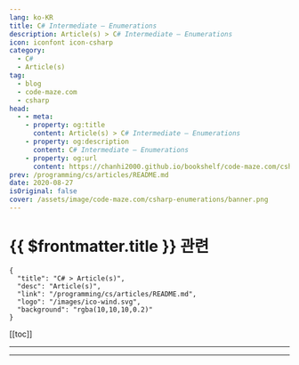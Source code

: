 ```yaml
---
lang: ko-KR
title: C# Intermediate – Enumerations
description: Article(s) > C# Intermediate – Enumerations
icon: iconfont icon-csharp
category: 
  - C#
  - Article(s)
tag: 
  - blog
  - code-maze.com
  - csharp
head:  
  - - meta:
    - property: og:title
      content: Article(s) > C# Intermediate – Enumerations
    - property: og:description
      content: C# Intermediate – Enumerations
    - property: og:url
      content: https://chanhi2000.github.io/bookshelf/code-maze.com/csharp-enumerations.html
prev: /programming/cs/articles/README.md
date: 2020-08-27
isOriginal: false
cover: /assets/image/code-maze.com/csharp-enumerations/banner.png
---
```


# {{ $frontmatter.title }} 관련

```component VPCard
{
  "title": "C# > Article(s)",
  "desc": "Article(s)",
  "link": "/programming/cs/articles/README.md",
  "logo": "/images/ico-wind.svg",
  "background": "rgba(10,10,10,0.2)"
}
```

[[toc]]

---

<SiteInfo
  name="C# Intermediate – Enumerations"
  desc="In this article you are going to learn about Enumerations in C#, what they are, how to use them in C# and how to use their assigned values."
  url="https://code-maze.com/csharp-enumerations/"
  logo="/assets/image/code-maze.com/favicon.png"
  preview="/assets/image/csharp-enumerations/banner.png"/>

<!-- TODO: 작성 -->

---

<TagLinks />